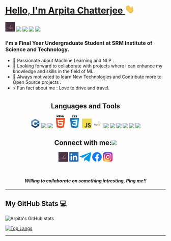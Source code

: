 # [Hello, I'm Arpita Chatterjee <img src="https://raw.githubusercontent.com/ABSphreak/ABSphreak/master/gifs/Hi.gif" width="30px">][website]
<!--img align=center alt="Hello!!" height=250px width=250px src="./SocialLogo/gif.gif"-->
[<img alt="Arpita" height="30" src="./SocialLogo/Arpita Chatterjee.png" />][website]
[<img height="30" src="https://img.shields.io/badge/LinkedIn-0077B5?style=for-the-badge&logo=linkedin&logoColor=white" />][linkedin]
[<img height="30" src = "https://img.shields.io/badge/Stack_Overflow-FE7A16?style=for-the-badge&logo=stack-overflow&logoColor=white">][stackoverflow] 
[<img height="30" src="https://img.shields.io/badge/Quora-%23B92B27.svg?&style=for-the-badge&logo=Quora&logoColor=white">][quora]
[<img height="30" src="https://img.shields.io/badge/Kaggle-20BEFF?style=for-the-badge&logo=Kaggle&logoColor=white" />][kaggle]


### I'm a Final Year Undergraduate Student at SRM Institute of Science and Technology. 

- 🌱 Passionate about Machine Learning and NLP .
- 👯 Looking forward to collaborate with projects where i can enhance my knowledge and skills in the field of ML. 
- 🥅 Always motivated to learn New Technologies and Contribute more to Open Source projects .
- ⚡ Fun fact about me : Love to drive and travel.


 


<p align="center">

  <div align="center">
  <h2><b>Languages and Tools</b></h2>
  <code><img height="30" src="https://raw.githubusercontent.com/github/explore/80688e429a7d4ef2fca1e82350fe8e3517d3494d/topics/cpp/cpp.png"></code> 
  <code><img height="35" src="https://raw.githubusercontent.com/jmnote/z-icons/master/svg/c.svg"></code> 
  <code><img height="35" src="https://raw.githubusercontent.com/jmnote/z-icons/master/svg/python.svg"></code>
  <code><img height="40" src="https://raw.githubusercontent.com/github/explore/80688e429a7d4ef2fca1e82350fe8e3517d3494d/topics/html/html.png"></code>
  <code><img height="40" src="https://raw.githubusercontent.com/github/explore/80688e429a7d4ef2fca1e82350fe8e3517d3494d/topics/css/css.png"></code> 
  <code><img height="30" src="https://raw.githubusercontent.com/github/explore/80688e429a7d4ef2fca1e82350fe8e3517d3494d/topics/javascript/javascript.png"></code> 
  <code><img height="30" src="https://raw.githubusercontent.com/github/explore/80688e429a7d4ef2fca1e82350fe8e3517d3494d/topics/mysql/mysql.png"></code>
  <code><img height="30" src="https://img.shields.io/badge/TensorFlow-FF6F00?style=for-the-badge&logo=tensorflow&logoColor=white"></code> 
  <code><img height="30" src="https://img.shields.io/badge/scikit_learn-F7931E?style=for-the-badge&logo=scikit-learn&logoColor=white"></code>
  <code><img height="30" src="https://img.shields.io/badge/OpenCV-27338e?style=for-the-badge&logo=OpenCV&logoColor=white"></code>
  <code><img height="30" src="https://img.shields.io/badge/Keras-D00000?style=for-the-badge&logo=Keras&logoColor=white"></code>
  <code><img height="30" src="https://img.shields.io/badge/Numpy-777BB4?style=for-the-badge&logo=numpy&logoColor=white"></code>
  <code><img height="30" src="https://img.shields.io/badge/Pandas-2C2D72?style=for-the-badge&logo=pandas&logoColor=white"></code>
  </div>
  </p>
  
  <p align="center">
  <div align="center">
 <h2><b>Connect with me:</b><img src="https://media.giphy.com/media/LnQjpWaON8nhr21vNW/giphy.gif" height="40"></h2>
    

[<img align="center" alt="Arpita" height="30px" src="./SocialLogo/Arpita Chatterjee.png" />][website]
[<img align="center" alt="Arpita | LinkedIn" height="30px" src="./SocialLogo/LinkedIn.png" />][linkedin]
[<img align="center" alt="Arpita | Telegram" height="30px" src="./SocialLogo/Telegram.png" />][telegram]
[<img align="center" alt="Arpita | Facebook" height="30px" src="./SocialLogo/Facebook.png" />][facebook]
[<img align="center" alt="Arpita | Instagram" height="30px" src="./SocialLogo/Instagram.png" />][instagram]
 </div>
  </p>
<br/>

<h4 align=center>
<em>Willing to collaborate on something intresting, Ping me!!</em>
</h4>

---


## My GitHub Stats 💻

![Arpita's GitHub stats](https://github-readme-stats.vercel.app/api?username=ArpitaChatterjee&hide=issues,contribs&show_icons=true&theme=outrun)

[![Top Langs](https://github-readme-stats.vercel.app/api/top-langs/?username=ArpitaChatterjee&layout=compact&theme=flag-india)](https://github.com/ArpitaChatterjee/github-readme-stats)


---


[website]: https://my-portfolio.arpitachatterjee.vercel.app/
[linkedin]: https://www.linkedin.com/in/arpitachatterjee25/. 
[mail]: mailto:arpitachatterjee2510@gmail.com. 
[quora]: https://www.quora.com/profile/ArpitaChatterjee
[telegram]: https://telegram.me/arpitachatterjee25.
[facebook]: https://www.facebook.com/Chatterjee__
[instagram]: https://www.instagram.com/_arpita.chatterjee_/
[kaggle]: https://www.kaggle.com/arpitachatterjee25
[stackoverflow]: https://stackoverflow.com/users/preferences/17364101 
<!--**ArpitaChatterjee/ArpitaChatterjee** is a ✨ _special_ ✨ repository because its `README.md` (this file) appears on your GitHub profile.

Here are some ideas to get you started:

- 🔭 I’m currently working on Machine Learning
- 🌱 I’m currently learning  Deep Learning
- 👯 I’m looking to collaborate on 
- 🤔 I’m looking for help with ...
- 💬 Ask me about ...
- 📫 How to reach me: arpitachatterjee2510@gmail.com
- 😄 Pronouns: ...
- ⚡ Fun fact: ...
-->
